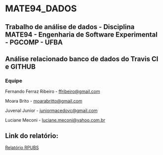 # MATE94_DADOS

## Trabalho de análise de dados - Disciplina MATE94 - Engenharia de Software Experimental - PGCOMP - UFBA

## Análise relacionado banco de dados do Travis CI e GITHUB

### Equipe

Fernando Ferraz Ribeiro - <ffribeiro@gmail.com>

Moara Brito - <moarabritto@gmail.com>

Juvenal Junior - <juniormacedovc@gmail.com>

Luciane Meconi - <luciane.meconi@yahoo.com.br>

## Link do relatório:

[Relatório RPUBS](http://rpubs.com/Moara/297258)
